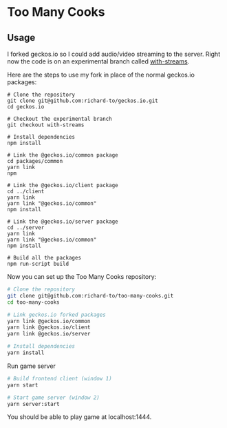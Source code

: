 # Too Many Cooks

## Usage

I forked geckos.io so I could add audio/video streaming to the server. Right now the
code is on an experimental branch called [with-streams](https://github.com/richard-to/geckos.io/tree/with-streams).

Here are the steps to use my fork in place of the normal geckos.io packages:

```
# Clone the repository
git clone git@github.com:richard-to/geckos.io.git
cd geckos.io

# Checkout the experimental branch
git checkout with-streams

# Install dependencies
npm install

# Link the @geckos.io/common package
cd packages/common
yarn link
npm

# Link the @geckos.io/client package
cd ../client
yarn link
yarn link "@geckos.io/common"
npm install

# Link the @geckos.io/server package
cd ../server
yarn link
yarn link "@geckos.io/common"
npm install

# Build all the packages
npm run-script build
```

Now you can set up the Too Many Cooks repository:

```sh
# Clone the repository
git clone git@github.com:richard-to/too-many-cooks.git
cd too-many-cooks

# Link geckos.io forked packages
yarn link @geckos.io/common
yarn link @geckos.io/client
yarn link @geckos.io/server

# Install dependencies
yarn install
```

Run game server

```sh
# Build frontend client (window 1)
yarn start

# Start game server (window 2)
yarn server:start
```

You should be able to play game at localhost:1444.
